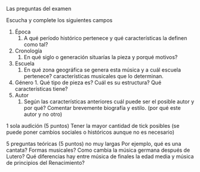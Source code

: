 Las preguntas del examen

 Escucha y complete los siguientes campos
1. Época 
	1. A qué período histórico pertenece y qué características la definen como tal?
2.  Cronología
	1. En qué siglo o generación situarías la pieza y porqué motivos?
3. Escuela
	1. En qué zona geográfica se genera esta música y a cuál escuela pertenece? características musicales que lo determinan.
4.   Género
	1. Qué tipo de pieza es? Cuál es su estructura? Qué características tiene? 
5. Autor
	1. Según las características anteriores cuál puede ser el posible autor y por qué? Comentar brevemente biografía y estilo. (por qué este autor y no otro)

1 sola audición (5 puntos)
Tener la mayor cantidad de tick posibles (se puede poner cambios sociales o históricos aunque no es necesario)

5 preguntas teóricas (5 puntos) no muy largas 
Por ejemplo, qué es una cantata? Formas musicales? Como cambia la  música germana después de Lutero? Qué diferencias hay entre música de finales la edad media y música de principios del  Renacimiento? 
